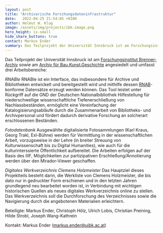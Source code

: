 ```yaml
---
layout: post
title: "Archivarische Forschungsdateninfrastruktur"
date:   2022-04-25 21:54:05 +0100
author: Helmut W. Klug
image: /assets/img/projects/ibk-image.png
hero_height: is-small
hide_share_buttons: true
contact: Markus Ender
summary: Das Teilprojekt der Universität Innsbruck ist am Forschungsinstitut Brenner-Archiv sowie am Archiv für Bau.Kunst.Geschichte angesiedelt und umfasst die drei Arbeitsbereiche RNAB-Interface, Fotodatenbank und das digitale Werkverzeichnis Clemens Holzmeister.
---
```


Das Teilprojekt der Universität Innsbruck ist am [Forschungsinstitut Brenner-Archiv](https://www.uibk.ac.at/brenner-archiv/) sowie am [Archiv für Bau.Kunst.Geschichte](https://www.uibk.ac.at/archiv-baukunstgeschichte/) angesiedelt und umfasst drei Arbeitsbereiche:

*RNABle*
RNABle ist ein Interface, das insbesondere für Archive und Bibliotheken entwickelt und bereitgestellt wird und mithilfe dessen [RNAB](https://d-nb.info/1250862868/34)-konforme Datensätze erzeugt werden können. Das Tool leistet unter Rückgriff auf die GND der Deutschen Nationalbibliothek Hilfestellung für niederschwellige wissenschaftliche Tiefenerschließung von Nachlassbeständen, ermöglicht eine Vereinfachung der Katalogisierungsabläufe durch die Zusammenarbeit von Bibliotheks- und Archivpersonal und fördert dadurch derivative Forschung an solcherart erschlossenen Beständen.

*Fotodatenbank*
Ausgewählte digitalisierte Fotosammlungen (Karl Kraus, Georg Trakl, Exl-Bühne) werden für Vermittlung in der wissenschaftlichen Arbeit, vorzugsweise in der Lehre (in breiter Streuung von Kulturwissenschaft bis zu Digital Humanities), wie auch für die kulturinterssierte Öffentlichkeit aufbereitet. Die Arbeiten erfolgen auf der Basis des IIIF, Möglichkeiten zur partizipativen Erschließung/Annotierung werden über den Mirador-Viewer geschaffen.

*Digitales Werkverzeichnis Clemens Holzmeister*
Das Hauptziel dieses Projektteils besteht darin, die Werkliste von Clemens Holzmeister, die bis dato nur in gedruckter Form erschienen und in den letzten Jahren grundlegend neu bearbeitet worden ist, in Verbindung mit wichtigen historischen Quellen als neues digitales Werkverzeichnis online zu stellen. Das Werkverzeichnis soll die Durchforschung des Verzeichnisses sowie die Navigierung durch die angebotenen Materialien erleichtern.

Beteiligte: Markus Ender, Christoph Hölz, Ulrich Lobis, Christian Preining, Hilde Strobl, Joseph Wang-Kathrein

Kontakt: Markus Ender (markus.ender@uibk.ac.at)

